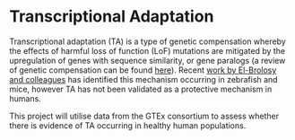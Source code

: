 # Transcriptional Adaptation

Transcriptional adaptation (TA) is a type of genetic compensation whereby the effects of harmful loss of function (LoF) mutations are mitigated by the upregulation of genes with sequence similarity, or gene paralogs (a review of genetic compensation can be found [here](https://journals.plos.org/plosgenetics/article?id=10.1371/journal.pgen.1006780)). Recent [work by El-Brolosy and colleagues](https://www.ncbi.nlm.nih.gov/pmc/articles/PMC6707827/) has identified this mechanism occurring in zebrafish and mice, however TA has not been validated as a protective mechanism in humans. 

This project will utilise data from the GTEx consortium to assess whether there is evidence of TA occurring in healthy human populations. 
